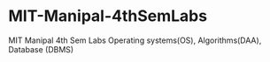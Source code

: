 # MIT-Manipal-4thSemLabs
MIT Manipal 4th Sem Labs Operating systems(OS), Algorithms(DAA), Database (DBMS)
